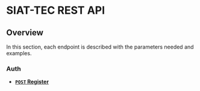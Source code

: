 # SIAT-TEC REST API

## Overview
In this section, each endpoint is described with the parameters needed and examples.

### Auth
- **[<code>POST</code> Register](/auth/POST_register.md)**